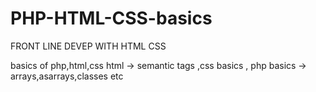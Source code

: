 # PHP-HTML-CSS-basics
FRONT LINE DEVEP WITH HTML CSS 


basics of php,html,css
html -> semantic tags ,css basics , php basics -> arrays,asarrays,classes etc 
